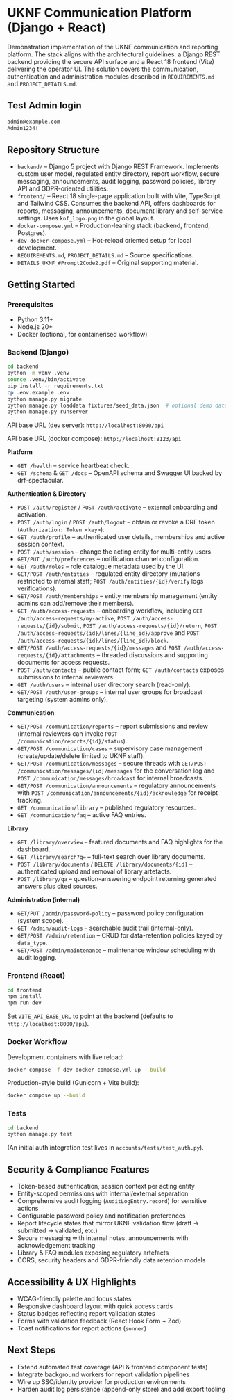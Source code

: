 # UKNF Communication Platform (Django + React)


Demonstration implementation of the UKNF communication and reporting platform. The stack aligns with the architectural guidelines: a Django REST backend providing the secure API surface and a React 18 frontend (Vite) delivering the operator UI. The solution covers the communication, authentication and administration modules described in `REQUIREMENTS.md` and `PROJECT_DETAILS.md`.


## Test Admin login 

```bash 
admin@example.com
Admin1234!
```


## Repository Structure

- `backend/` – Django 5 project with Django REST Framework. Implements custom user model, regulated entity directory, report workflow, secure messaging, announcements, audit logging, password policies, library API and GDPR-oriented utilities.
- `frontend/` – React 18 single-page application built with Vite, TypeScript and Tailwind CSS. Consumes the backend API, offers dashboards for reports, messaging, announcements, document library and self-service settings. Uses `knf_logo.png` in the global layout.
- `docker-compose.yml` – Production-leaning stack (backend, frontend, Postgres).
- `dev-docker-compose.yml` – Hot-reload oriented setup for local development.
- `REQUIREMENTS.md`, `PROJECT_DETAILS.md` – Source specifications.
- `DETAILS_UKNF_#Prompt2Code2.pdf` – Original supporting material.

## Getting Started

### Prerequisites

- Python 3.11+
- Node.js 20+
- Docker (optional, for containerised workflow)

### Backend (Django)

```bash
cd backend
python -m venv .venv
source .venv/bin/activate
pip install -r requirements.txt
cp .env.example .env
python manage.py migrate
python manage.py loaddata fixtures/seed_data.json  # optional demo data
python manage.py runserver
```

API base URL (dev server): `http://localhost:8000/api`

API base URL (docker compose): `http://localhost:8123/api`

**Platform**
- `GET /health` – service heartbeat check.
- `GET /schema` & `GET /docs` – OpenAPI schema and Swagger UI backed by drf-spectacular.

**Authentication & Directory**
- `POST /auth/register` / `POST /auth/activate` – external onboarding and activation.
- `POST /auth/login` / `POST /auth/logout` – obtain or revoke a DRF token (`Authorization: Token <key>`).
- `GET /auth/profile` – authenticated user details, memberships and active session context.
- `POST /auth/session` – change the acting entity for multi-entity users.
- `GET/PUT /auth/preferences` – notification channel configuration.
- `GET /auth/roles` – role catalogue metadata used by the UI.
- `GET/POST /auth/entities` – regulated entity directory (mutations restricted to internal staff; `POST /auth/entities/{id}/verify` logs verifications).
- `GET/POST /auth/memberships` – entity membership management (entity admins can add/remove their members).
- `GET /auth/access-requests` – onboarding workflow, including `GET /auth/access-requests/my-active`, `POST /auth/access-requests/{id}/submit`, `POST /auth/access-requests/{id}/return`, `POST /auth/access-requests/{id}/lines/{line_id}/approve` and `POST /auth/access-requests/{id}/lines/{line_id}/block`.
- `GET/POST /auth/access-requests/{id}/messages` and `POST /auth/access-requests/{id}/attachments` – threaded discussions and supporting documents for access requests.
- `POST /auth/contacts` – public contact form; `GET /auth/contacts` exposes submissions to internal reviewers.
- `GET /auth/users` – internal user directory search (read-only).
- `GET/POST /auth/user-groups` – internal user groups for broadcast targeting (system admins only).

**Communication**
- `GET/POST /communication/reports` – report submissions and review (internal reviewers can invoke `POST /communication/reports/{id}/status`).
- `GET/POST /communication/cases` – supervisory case management (create/update/delete limited to UKNF staff).
- `GET/POST /communication/messages` – secure threads with `GET/POST /communication/messages/{id}/messages` for the conversation log and `POST /communication/messages/broadcast` for internal broadcasts.
- `GET/POST /communication/announcements` – regulatory announcements with `POST /communication/announcements/{id}/acknowledge` for receipt tracking.
- `GET /communication/library` – published regulatory resources.
- `GET /communication/faq` – active FAQ entries.

**Library**
- `GET /library/overview` – featured documents and FAQ highlights for the dashboard.
- `GET /library/search?q=` – full-text search over library documents.
- `POST /library/documents` / `DELETE /library/documents/{id}` – authenticated upload and removal of library artefacts.
- `POST /library/qa` – question-answering endpoint returning generated answers plus cited sources.

**Administration (internal)**
- `GET/PUT /admin/password-policy` – password policy configuration (system scope).
- `GET /admin/audit-logs` – searchable audit trail (internal-only).
- `GET/POST /admin/retention` – CRUD for data-retention policies keyed by `data_type`.
- `GET/POST /admin/maintenance` – maintenance window scheduling with audit logging.

### Frontend (React)

```bash
cd frontend
npm install
npm run dev
```

Set `VITE_API_BASE_URL` to point at the backend (defaults to `http://localhost:8000/api`).

### Docker Workflow

Development containers with live reload:

```bash
docker compose -f dev-docker-compose.yml up --build
```

Production-style build (Gunicorn + Vite build):

```bash
docker compose up --build
```

### Tests

```bash
cd backend
python manage.py test
```

(An initial auth integration test lives in `accounts/tests/test_auth.py`).

## Security & Compliance Features

- Token-based authentication, session context per acting entity
- Entity-scoped permissions with internal/external separation
- Comprehensive audit logging (`AuditLogEntry.record`) for sensitive actions
- Configurable password policy and notification preferences
- Report lifecycle states that mirror UKNF validation flow (draft → submitted → validated, etc.)
- Secure messaging with internal notes, announcements with acknowledgement tracking
- Library & FAQ modules exposing regulatory artefacts
- CORS, security headers and GDPR-friendly data retention models

## Accessibility & UX Highlights

- WCAG-friendly palette and focus states
- Responsive dashboard layout with quick access cards
- Status badges reflecting report validation states
- Forms with validation feedback (React Hook Form + Zod)
- Toast notifications for report actions (`sonner`)

## Next Steps

- Extend automated test coverage (API & frontend component tests)
- Integrate background workers for report validation pipelines
- Wire up SSO/identity provider for production environments
- Harden audit log persistence (append-only store) and add export tooling
